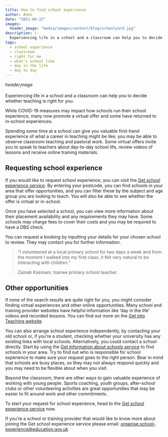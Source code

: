 ```yaml
---
title: How to find school experience
author: Anon
date: "2021-04-22"
images:
  header_image: "media/images/content/blog/schoolyard.jpg"
description: |-
  Experiencing life in a school and a classroom can help you to decide whether teaching is right for you.
tags:
  - school experience
  - classroom
  - right for me
  - what's school like
  - day in the life
  - day to day
---
```


$header_image$

Experiencing life in a school and a classroom can help you to decide whether teaching is right for you.

While COVID-19 measures may impact how schools run their school experience, many now promote a virtual offer and some have returned to in-school experiences.

Spending some time at a school can give you valuable first-hand experience of what a career in teaching might be like; you may be able to observe classroom teaching and pastoral work. Some virtual offers invite you to speak to teachers about day-to-day school life, review videos of lessons and receive online training materials.

## Requesting school experience

If you would like to request school experience, you can visit the [Get school experience service](https://schoolexperience.education.gov.uk/). By entering your postcode, you can find schools in your area that offer opportunities, and you can filter these by the subject and age group you are looking to teach. You will also be able to see whether the offer is virtual or in-school.

Once you have selected a school, you can view more information about their placement availability and any requirements they may have. Some schools may charge fees to cover their costs and you may be required to have a DBS check.

You can request a booking by inputting your details for your chosen school to review. They may contact you for further information.

> “I volunteered at a local primary school for two days a week and from the moment I walked into my first class, it felt very natural to be interacting with children.”
>
> Zainab Kasmani, trainee primary school teacher.

## Other opportunities

If none of the search results are quite right for you, you might consider finding virtual experiences and other online opportunities. Many school and training provider websites have helpful information like ‘day in the life’ videos and recorded lessons. You can find out more on the [Get into Teaching website](https://getintoteaching.education.gov.uk/steps-to-become-a-teacher).

You can also arrange school experience independently, by contacting your old school or, if you’re a student, checking whether your university has any existing links with local schools. Alternatively, you could contact a school directly. Start by using the [Get information about schools service](https://get-information-schools.service.gov.uk/) to find schools in your area. Try to find out who is responsible for school experience to make sure your request goes to the right person. Bear in mind that schools are busy places, so they may not always respond quickly and you may need to be flexible about when you visit.

Beyond the classroom, there are other ways to gain valuable experience of working with young people. Sports coaching, youth groups, after-school clubs or other volunteering activities are great opportunities that may be easier to fit around work and other commitments.

To start your request for school experience, head to the [Get school experience service](https://schoolexperience.education.gov.uk/) now.

If you’re a school or training provider that would like to know more about joining the Get school experience service please email: [organise.school-experience@education.gov.uk](mailto:organise.school-experience@education.gov.uk)
